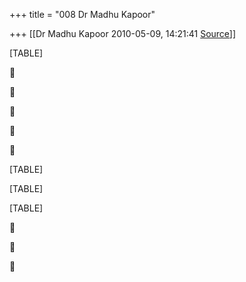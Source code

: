 +++
title = "008 Dr Madhu Kapoor"

+++
[[Dr Madhu Kapoor	2010-05-09, 14:21:41 [Source](https://groups.google.com/g/bvparishat/c/SP3jt8nP1Wo)]]



[TABLE]











[TABLE]

[TABLE]

[TABLE]







